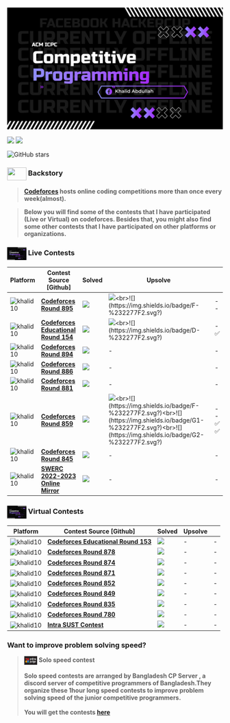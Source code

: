 ![](assets/my%20logo.jpeg)

![](https://img.shields.io/badge/Competitive-%20Programming-%23E60023.svg)
![](https://img.shields.io/badge/Programming-%20Contest-%20E60023.svg)

![GitHub stars](https://img.shields.io/github/stars/khalid586/Live-and-Virtual-Contests) 

### <img src = "https://cdn.dribbble.com/users/1138721/screenshots/10809828/media/478d32b2e65c8c3194b7f2154e179231.gif" align = "center" width = "45px" height = "30px"> Backstory
> **[Codeforces](https://codeforces.com) hosts online coding competitions more than once every week(almost).**

>**Below you will find some of the contests that I have participated (Live or Virtual) on codeforces.
Besides that, you might also find some other contests that I have participated on other platforms or organizations.**

### <img src = "assets/my%20logo.jpeg" align = "center" width = "45px" height = "30px"> Live Contests

|Platform|Contest Source [Github]|Solved|Upsolve| |
|-|-|-|-|-|
|<img align="center" src="https://raw.githubusercontent.com/rahuldkjain/github-profile-readme-generator/master/src/images/icons/Social/codeforces.svg" alt="khalid10" height="22px" width="33px" />|[**Codeforces Round 895**](https://github.com/khalid586/LIve-Virtual-Contests/tree/main/LIve%20Contests/CF%20Round%20895)|![](https://img.shields.io/badge/4-%23E60023.svg?style=flat)|![](https://img.shields.io/badge/E-%232277F2.svg?)<br>![](https://img.shields.io/badge/F-%232277F2.svg?)|-<br>-|
|<img align="center" src="https://raw.githubusercontent.com/rahuldkjain/github-profile-readme-generator/master/src/images/icons/Social/codeforces.svg" alt="khalid10" height = "22px" width = "33px" />|[**Codeforces Educational Round 154**](https://github.com/khalid586/Live-and-Virtual-Contests/tree/main/LIve%20Contests/CF%20Edu%20Round%20154)|![](https://img.shields.io/badge/3-%23E60023.svg?style=flat)|![](https://img.shields.io/badge/C-%232277F2.svg?)<br>![](https://img.shields.io/badge/D-%232277F2.svg?)|-<br>✅ |
|<img align="center" src="https://raw.githubusercontent.com/rahuldkjain/github-profile-readme-generator/master/src/images/icons/Social/codeforces.svg" alt="khalid10" height = "22px" width = "33px" />|[**Codeforces Round 894**](https://github.com/khalid586/Live-and-Virtual-Contests/tree/main/LIve%20Contests/CF%20Round%20894)|![](https://img.shields.io/badge/3-%23E60023.svg?style=flat)|-|-|
|<img align="center" src="https://raw.githubusercontent.com/rahuldkjain/github-profile-readme-generator/master/src/images/icons/Social/codeforces.svg" alt="khalid10" height = "22px" width = "33px" />|[**Codeforces Round 886**](https://github.com/khalid586/Live-and-Virtual-Contests/tree/main/LIve%20Contests/CF%20Round%20886)|![](https://img.shields.io/badge/4-%23E60023.svg?style=flat)|-|-|
|<img align="center" src="https://raw.githubusercontent.com/rahuldkjain/github-profile-readme-generator/master/src/images/icons/Social/codeforces.svg" alt="khalid10" height = "22px" width = "33px" />|[**Codeforces Round 881**](https://github.com/khalid586/Live-and-Virtual-Contests/tree/main/LIve%20Contests/CF%20Round%20881)|![](https://img.shields.io/badge/3-%23E60023.svg?style=flat)|-|-|
|<img align="center" src="https://raw.githubusercontent.com/rahuldkjain/github-profile-readme-generator/master/src/images/icons/Social/codeforces.svg" alt="khalid10" height = "22px" width = "33px" />|[**Codeforces Round 859**](https://github.com/khalid586/Live-and-Virtual-Contests/tree/main/LIve%20Contests/CF%20Round%20859)|![](https://img.shields.io/badge/6-%23E60023.svg?style=flat)|![](https://img.shields.io/badge/E-%232277F2.svg?)<br>![](https://img.shields.io/badge/F-%232277F2.svg?)<br>![](https://img.shields.io/badge/G1-%232277F2.svg?)<br>![](https://img.shields.io/badge/G2-%232277F2.svg?)|-<br>-<br>✅<br>✅|
|<img align="center" src="https://raw.githubusercontent.com/rahuldkjain/github-profile-readme-generator/master/src/images/icons/Social/codeforces.svg" alt="khalid10" height = "22px" width = "33px" />| [**Codeforces Round 845**](https://github.com/khalid586/Live-and-Virtual-Contests/tree/main/LIve%20Contests/CF%20Round%20845)|![](https://img.shields.io/badge/2-%23E60023.svg?style=flat)|-|-|
|<img align="center" src="https://raw.githubusercontent.com/rahuldkjain/github-profile-readme-generator/master/src/images/icons/Social/codeforces.svg" alt="khalid10" height = "22px" width = "33px" />|[**SWERC 2022-2023 Online Mirror**](https://github.com/khalid586/Live-and-Virtual-Contests/tree/main/LIve%20Contests/SWERC%202022-2023%20-%20Online%20Mirror%20(Unrated%2C%20ICPC%20Rules%2C%20Teams%20Preferred))|![](https://img.shields.io/badge/1-%23E60023.svg?style=flat)|-|-|

### <img src = "assets/my%20logo.jpeg" align = "center" width = "45px" height = "30px"> Virtual Contests

|Platform|Contest Source [Github]|Solved|Upsolve||
|-|-|-|-|-|
|<img align="center" src="https://raw.githubusercontent.com/rahuldkjain/github-profile-readme-generator/master/src/images/icons/Social/codeforces.svg" alt="khalid10" height = "22px" width = "33px" />|[**Codeforces Educational Round 153**](https://github.com/khalid586/Live-and-Virtual-Contests/tree/main/Virtual%20Contests/CF%20Edu%20round%20153)|![](https://img.shields.io/badge/1-%23E60023.svg?style=flat)|-|-|
|<img align="center" src="https://raw.githubusercontent.com/rahuldkjain/github-profile-readme-generator/master/src/images/icons/Social/codeforces.svg" alt="khalid10" height = "22px" width = "33px" />|[**Codeforces Round 878**](https://github.com/khalid586/Live-and-Virtual-Contests/tree/main/Virtual%20Contests/CF%20round%20878)|![](https://img.shields.io/badge/3-%23E60023.svg?style=flat)|-|-|
|<img align="center" src="https://raw.githubusercontent.com/rahuldkjain/github-profile-readme-generator/master/src/images/icons/Social/codeforces.svg" alt="khalid10" height = "22px" width = "33px" />|[**Codeforces Round 874**](https://github.com/khalid586/Live-and-Virtual-Contests/tree/main/Virtual%20Contests/CF%20round%20874)|![](https://img.shields.io/badge/3-%23E60023.svg?style=flat)|-|-|
|<img align="center" src="https://raw.githubusercontent.com/rahuldkjain/github-profile-readme-generator/master/src/images/icons/Social/codeforces.svg" alt="khalid10" height = "22px" width = "33px" />|[**Codeforces Round 871**](https://github.com/khalid586/Live-and-Virtual-Contests/tree/main/Virtual%20Contests/CF%20round%20871)|![](https://img.shields.io/badge/4-%23E60023.svg?style=flat)|-|-|
|<img align="center" src="https://raw.githubusercontent.com/rahuldkjain/github-profile-readme-generator/master/src/images/icons/Social/codeforces.svg" alt="khalid10" height = "22px" width = "33px" />|[**Codeforces Round 852**](https://github.com/khalid586/Live-and-Virtual-Contests/tree/main/Virtual%20Contests/CF%20round%20852)|![](https://img.shields.io/badge/3-%23E60023.svg?style=flat)|-|-|
|<img align="center" src="https://raw.githubusercontent.com/rahuldkjain/github-profile-readme-generator/master/src/images/icons/Social/codeforces.svg" alt="khalid10" height = "22px" width = "33px" />|[**Codeforces Round 849**](https://github.com/khalid586/Live-and-Virtual-Contests/tree/main/Virtual%20Contests/CF%20round%20849)|![](https://img.shields.io/badge/6-%23E60023.svg?style=flat)|-|-|
|<img align="center" src="https://raw.githubusercontent.com/rahuldkjain/github-profile-readme-generator/master/src/images/icons/Social/codeforces.svg" alt="khalid10" height = "22px" width = "33px" />|[**Codeforces Round 835**](https://github.com/khalid586/Live-and-Virtual-Contests/tree/main/Virtual%20Contests/CF%20round%20835)|![](https://img.shields.io/badge/3-%23E60023.svg?style=flat)|-|-|
|<img align="center" src="https://raw.githubusercontent.com/rahuldkjain/github-profile-readme-generator/master/src/images/icons/Social/codeforces.svg" alt="khalid10" height = "22px" width = "33px" />|[**Codeforces Round 780**](https://github.com/khalid586/Live-and-Virtual-Contests/tree/main/Virtual%20Contests/CF%20round%20780)|![](https://img.shields.io/badge/3-%23E60023.svg?style=flat)|-|-|
|<img align="center" src="https://raw.githubusercontent.com/rahuldkjain/github-profile-readme-generator/master/src/images/icons/Social/codeforces.svg" alt="khalid10" height = "22px" width = "33px" />|[**Intra SUST Contest**](https://github.com/khalid586/Live-and-Virtual-Contests/tree/main/Virtual%20Contests/Intra%20SUST%20programming%20contest)|![](https://img.shields.io/badge/1-%23E60023.svg?style=flat)|-|-|

### Want to improve problem solving speed?
> <img src = "assets/online%20judge.PNG" align = "center" width = "30px" height = "20px"> **Solo speed contest <br><br>Solo speed contests are arranged by Bangladesh CP Server , a discord server of competitive programmers of Bangladesh.They organize these 1hour long speed contests to improve problem solving speed of the junior competitive programmers.<br><br> You will get the contests [here](https://vjudge.net/contest#category=all&running=0&title=solo%20speed&owner=ICPC_Bot)**

<!--
1️⃣2️⃣3️⃣4️⃣5️⃣7️⃣8️⃣9️⃣🔟6️⃣-->
